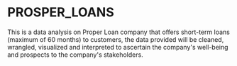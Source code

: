# PROSPER_LOANS
This is a data analysis on Proper Loan company that offers short-term loans (maximum of 60 months) to customers, the data provided will be cleaned, wrangled, visualized and interpreted to ascertain the company's well-being and prospects to the company's stakeholders.

